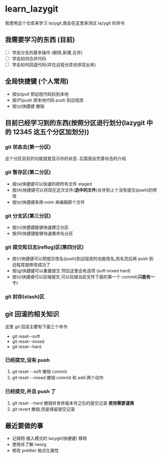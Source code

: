 # learn_lazygit

我使用这个仓库来学习 lazygit,我会在这里来测试 lazygit 的命令

## 我需要学习的东西 (目前)

- [ ] 学会分支的基本操作 (删除,新建,合并)
- [ ] 学会如何合并代码
- [ ] 学会如何回退代码(并在远程仓库也体现出来)

## 全局快捷键 (个人常用)

- 按(p)pull 把远程代码拉到本地
- 按(P)push 把本地代码 push 到远程库
- 按(z)快捷键 撤销

## 目前已经学习到的东西(按照分区进行划分(lazygit 中的 12345 这五个分区加划分))

### git 状态去(第一分区)

这个分区目前的功能就是显示你的状态.
后面我会完善状态的介绍

### git 暂存区(第二分区)

- 按(a)快捷键可以快速的把所有文件 staged
- 按(A)快捷键可以将现在这次文件(**选中的文件**)合并到上个没有提交(push)的修改
- 按(e)快捷键来用 nvim 来编辑那个文件

### git 分支区(第三分区)

- 按(n)快捷键能够快速建立分区
- 按(R)快捷键能够快速重命名分区

### git 提交和日志(reflog)区(第四分区)

- 按(r)快捷键可以把提交改名(push)到远程库的也能改名,改名完后再 push 到远程库就修改成功了
- 按(g)快捷键可以重置提交 然后这里会有选项 (soft mixed hard)
- 按(s)快捷键可以压缩提交,可以压缩当前文件下面的第一个 commit(**只能有一个**)

### git 封存(stash)区

## git 回滚的相关知识

这里 git 回滚主要有下面三个命令

- git reset--soft
- git reset--mixed
- git reset--hard

### 已经提交,没有 push

1. git reset --soft 撤销 commit
2. git reset --mixed 撤销 commit 和 add 两个动作

### 已经提交,并且 push 了

1. git reset --hard 撤销并舍弃版本号之后的提交记录.**使用需要谨慎**
2. git revert 撤销,但是保留提交记录

## 最近要做的事

- 记得把 插入模式的 lazygit(快捷键) 移除
- 使用并了解 neorg
- 修改 prettier 格式化属性
